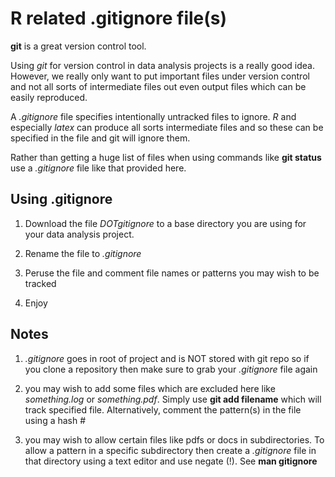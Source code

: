 R related .gitignore file(s)
=============

**git** is a great version control tool.

Using *git* for version control in data analysis projects is a really
good idea. However, we really only want to put important files under
version control and not all sorts of intermediate files out even
output files which can be easily reproduced.

A *.gitignore* file specifies intentionally untracked files to
ignore. *R* and especially *latex* can produce all sorts intermediate
files and so these can be specified in the file and git will ignore
them.

Rather than getting a huge list of files when using commands like
**git status** use a *.gitignore* file like that provided here.

Using .gitignore
----------

1. Download the file *DOTgitignore* to a base directory you are using
   for your data analysis project.

2. Rename the file to *.gitignore*

3. Peruse the file and comment file names or patterns you may wish to
   be tracked

4. Enjoy

Notes
-------

1. *.gitignore* goes in root of project and is NOT stored with git
   repo so if you clone a repository then make sure to grab your
   *.gitignore* file again

2. you may wish to add some files which are excluded here like
   *something.log* or *something.pdf*. Simply use **git add filename**
   which will track specified file. Alternatively, comment the
   pattern(s) in the file using a hash \#

3. you may wish to allow certain files like pdfs or docs in
   subdirectories. To allow a pattern in a specific subdirectory
   then create a *.gitignore* file in that directory using a text
   editor and use negate (!).  See **man gitignore**
